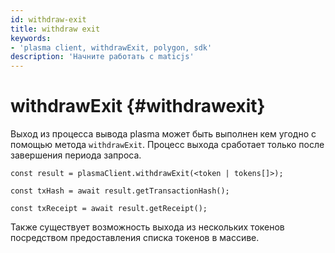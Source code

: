 ```yaml
---
id: withdraw-exit
title: withdraw exit
keywords:
- 'plasma client, withdrawExit, polygon, sdk'
description: 'Начните работать с maticjs'
---
```


# withdrawExit {#withdrawexit}

Выход из процесса вывода plasma может быть выполнен кем угодно с помощью метода `withdrawExit`. Процесс выхода сработает только после завершения периода запроса.

```
const result = plasmaClient.withdrawExit(<token | tokens[]>);

const txHash = await result.getTransactionHash();

const txReceipt = await result.getReceipt();

```

Также существует возможность выхода из нескольких токенов посредством предоставления списка токенов в массиве.
